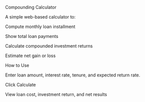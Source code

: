 Compounding Calculator

A simple web-based calculator to:

Compute monthly loan installment

Show total loan payments

Calculate compounded investment returns

Estimate net gain or loss



How to Use

Enter loan amount, interest rate, tenure, and expected return rate.

Click Calculate

View loan cost, investment return, and net results
